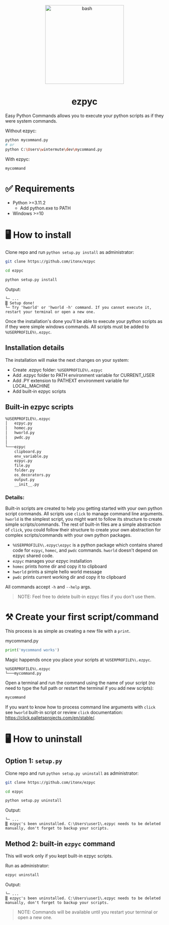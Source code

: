 <p align="center">
  <img width="250px" src="https://raw.githubusercontent.com/marwin1991/profile-technology-icons/refs/heads/main/icons/bash.png" alt="bash" title="bash"/>
</p>

# <div align="center">ezpyc</div>

Easy Python Commands allows you to execute your python scripts as if they were system commands.

Without ezpyc:

```bash
python mycommand.py
# or
python C:\Users\wintermute\dev\mycommand.py
```

With ezpyc:

```bash
mycommand
```

# ✅ Requirements

- Python >=3.11.2
  - Add python.exe to PATH
- Windows >=10

# 🖥️ How to install

Clone repo and run `python setup.py install` as administrator:

```bash
git clone https://github.com/itonx/ezpyc
```

```bash
cd ezpyc
```

```bash
python setup.py install
```

Output:

```
└─ ...
▒ Setup done!
└─ Try 'hworld' or 'hworld -h' command. If you cannot execute it, restart your terminal or open a new one.
```

Once the installation's done you'll be able to execute your python scripts as if they were simple windows commands. All scripts must be added to `%USERPROFILE%\.ezpyc`.

## Installation details

The installation will make the next changes on your system:

- Create .ezpyc folder: `%USERPROFILE%\.ezpyc`
- Add .ezpyc folder to PATH environment variable for CURRENT_USER
- Add .PY extension to PATHEXT environment variable for LOCAL_MACHINE
- Add built-in ezpyc scripts

## Built-in ezpyc scripts

```bash
%USERPROFILE%\.ezpyc
│   ezpyc.py
│   homec.py
│   hworld.py
│   pwdc.py
│
└───ezpyc
    clipboard.py
    env_variable.py
    ezpyc.py
    file.py
    folder.py
    os_decorators.py
    output.py
    __init__.py
```

### Details:

Built-in scripts are created to help you getting started with your own python script commands. All scripts use `click` to manage command line arguments. `hworld` is the simplest script, you might want to follow its structure to create simple scripts/commands. The rest of built-in files are a simple abstraction of `click`, you could follow their structure to create your own abstraction for complex scripts/commands with your own python packages.

- `%USERPROFILE%\.ezpyc\ezpyc` is a python package which contains shared code for `ezpyc`, `homec`, and `pwdc` commands. `hworld` doesn't depend on ezpyc shared code.
- `ezpyc` manages your ezpyc installation
- `homec` prints home dir and copy it to clipboard
- `hworld` prints a simple hello world message
- `pwdc` prints current working dir and copy it to clipboard

All commands accept `-h` and `--help` args.

> NOTE: Feel free to delete built-in ezpyc files if you don't use them.

# ⚒️ Create your first script/command

This process is as simple as creating a new file with a `print`.

mycommand.py

```python
print('mycommand works')
```

Magic happends once you place your scripts at `%USERPROFILE%\.ezpyc`.

```
%USERPROFILE%\.ezpyc
└───mycommand.py
```

Open a terminal and run the command using the name of your script (no need to type the full path or restart the terminal if you add new scripts):

```bash
mycommand
```

If you want to know how to process command line arguments with `click` see `hworld` built-in script or review `click` documentation: https://click.palletsprojects.com/en/stable/.

# 🖥️ How to uninstall

## Option 1: `setup.py`

Clone repo and run `python setup.py uninstall` as administrator:

```bash
git clone https://github.com/itonx/ezpyc
```

```bash
cd ezpyc
```

```bash
python setup.py uninstall
```

Output:

```
└─ ...
▒ ezpyc's been uninstalled. C:\Users\user1\.ezpyc needs to be deleted manually, don't forget to backup your scripts.
```

## Method 2: built-in `ezpyc` command

This will work only if you kept built-in ezpyc scripts.

Run as administrator:

```bash
ezpyc uninstall
```

Output:

```
└─ ...
▒ ezpyc's been uninstalled. C:\Users\user1\.ezpyc needs to be deleted manually, don't forget to backup your scripts.
```

> NOTE: Commands will be available until you restart your terminal or open a new one.
